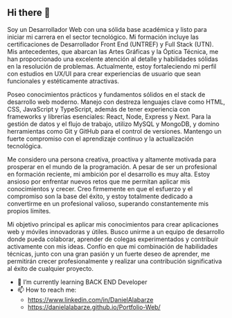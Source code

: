 ## Hi there 👋
Soy un Desarrollador Web con una sólida base académica y listo para iniciar mi carrera en el sector tecnológico. Mi formación incluye las certificaciones de Desarrollador Front End (UNTREF) y Full Stack (UTN). Mis antecedentes, que abarcan las Artes Gráficas y la Óptica Técnica, me han proporcionado una excelente atención al detalle y habilidades sólidas en la resolución de problemas. Actualmente, estoy fortaleciendo mi perfil con estudios en UX/UI para crear experiencias de usuario que sean funcionales y estéticamente atractivas.

Poseo conocimientos prácticos y fundamentos sólidos en el stack de desarrollo web moderno. Manejo con destreza lenguajes clave como HTML, CSS, JavaScript y TypeScript, además de tener experiencia con frameworks y librerías esenciales: React, Node, Express y Next. Para la gestión de datos y el flujo de trabajo, utilizo MySQL y MongoDB, y domino herramientas como Git y GitHub para el control de versiones. Mantengo un fuerte compromiso con el aprendizaje continuo y la actualización tecnológica.

Me considero una persona creativa, proactiva y altamente motivada para prosperar en el mundo de la programación. A pesar de ser un profesional en formación reciente, mi ambición por el desarrollo es muy alta. Estoy ansioso por enfrentar nuevos retos que me permitan aplicar mis conocimientos y crecer. Creo firmemente en que el esfuerzo y el compromiso son la base del éxito, y estoy totalmente dedicado a convertirme en un profesional valioso, superando constantemente mis propios límites.

Mi objetivo principal es aplicar mis conocimientos para crear aplicaciones web y móviles innovadoras y útiles. Busco unirme a un equipo de desarrollo donde pueda colaborar, aprender de colegas experimentados y contribuir activamente con mis ideas. Confío en que mi combinación de habilidades técnicas, junto con una gran pasión y un fuerte deseo de aprender, me permitirán crecer profesionalmente y realizar una contribución significativa al éxito de cualquier proyecto.

- 🌱 I’m currently learning BACK END Developer
- 📫 How to reach me:
  - https://www.linkedin.com/in/DanielAlabarze
  - https://danielalabarze.github.io/Portfolio-Web/

<!--
**DanielAlabarze/DanielAlabarze** is a ✨ _special_ ✨ repository because its `README.md` (this file) appears on your GitHub profile.

Here are some ideas to get you started:

- 🔭 I’m currently working on ...
- 🌱 I’m currently learning ...
- 👯 I’m looking to collaborate on ...
- 🤔 I’m looking for help with ...
- 💬 Ask me about ...
- 📫 How to reach me: ...
- 😄 Pronouns: ...
- ⚡ Fun fact: ...
-->

